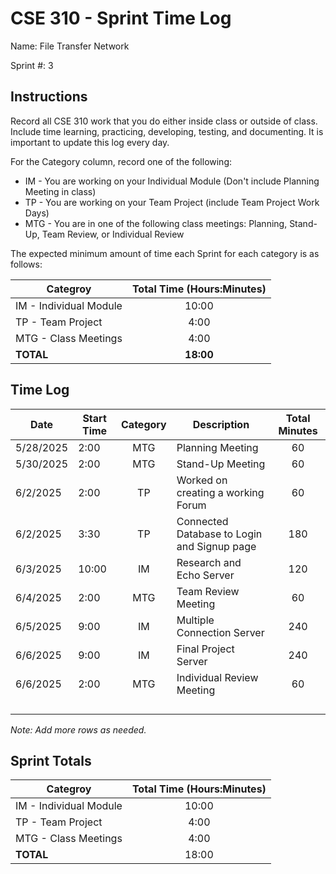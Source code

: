 # CSE 310 - Sprint Time Log

Name: File Transfer Network

Sprint #: 3

## Instructions

Record all CSE 310 work that you do either inside class or outside of class.  Include time learning, practicing, developing, testing, and documenting.  It is important to update this log every day.

For the Category column, record one of the following:
* IM - You are working on your Individual Module (Don't include Planning Meeting in class)
* TP - You are working on your Team Project (include Team Project Work Days)
* MTG - You are in one of the following class meetings: Planning, Stand-Up, Team Review, or Individual Review

The expected minimum amount of time each Sprint for each category is as follows:

|Categroy                       |Total Time (Hours:Minutes)|
|-------------------------------|:------------------------:|
|IM - Individual Module         |          10:00           |
|TP - Team Project              |           4:00           |
|MTG - Class Meetings           |           4:00           |
|**TOTAL**                      |        **18:00**         |

## Time Log

|Date      |Start Time|Category|Description                                 |Total Minutes|
|----------|----------|:------:|--------------------------------------------|:-----------:|
|5/28/2025 |2:00      |MTG     |Planning Meeting                            |60           |
|5/30/2025 |2:00      |MTG     |Stand-Up Meeting                            |60           |
|6/2/2025  |2:00      |TP      |Worked on creating a working Forum          |60           |
|6/2/2025  |3:30      |TP      |Connected Database to Login and Signup page |180          |
|6/3/2025  |10:00     |IM      |Research and Echo Server                    |120          |
|6/4/2025  |2:00      |MTG     |Team Review Meeting                         |60           |
|6/5/2025  |9:00      |IM      |Multiple Connection Server                  |240          |
|6/6/2025  |9:00      |IM      |Final Project Server                        |240          |
|6/6/2025  |2:00      |MTG     |Individual Review Meeting                   |60           |
|          |          |        |                                            |             |
|          |          |        |                                            |             |
|          |          |        |                                            |             |
|          |          |        |                                            |             |

_Note: Add more rows as needed._

## Sprint Totals

|Categroy                       |Total Time (Hours:Minutes)|
|-------------------------------|:------------------------:|
|IM - Individual Module         |10:00                     |
|TP - Team Project              |4:00                      |
|MTG - Class Meetings           |4:00                      |
|**TOTAL**                      |18:00                     |
